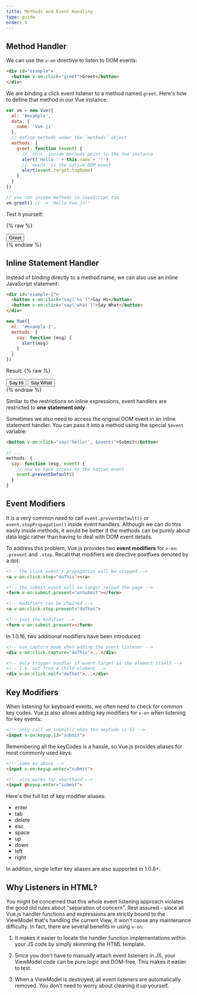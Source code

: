 ```yaml
---
title: Methods and Event Handling
type: guide
order: 9
---
```


## Method Handler

We can use the `v-on` directive to listen to DOM events:

``` html
<div id="example">
  <button v-on:click="greet">Greet</button>
</div>
```

We are binding a click event listener to a method named `greet`. Here's how to define that method in our Vue instance:

``` js
var vm = new Vue({
  el: '#example',
  data: {
    name: 'Vue.js'
  },
  // define methods under the `methods` object
  methods: {
    greet: function (event) {
      // `this` inside methods point to the Vue instance
      alert('Hello ' + this.name + '!')
      // `event` is the native DOM event
      alert(event.target.tagName)
    }
  }
})

// you can invoke methods in JavaScript too
vm.greet() // -> 'Hello Vue.js!'
```

Test it yourself:

{% raw %}
<div id="example" class="demo">
  <button v-on:click="greet">Greet</button>
</div>
<script>
var vm = new Vue({
  el: '#example',
  data: {
    name: 'Vue.js'
  },
  // define methods under the `methods` object
  methods: {
    greet: function (event) {
      // `this` inside methods point to the vm
      alert('Hello ' + this.name + '!')
      // `event` is the native DOM event
      alert(event.target.tagName)
    }
  }
})
</script>
{% endraw %}

## Inline Statement Handler

Instead of binding directly to a method name, we can also use an inline JavaScript statement:

``` html
<div id="example-2">
  <button v-on:click="say('hi')">Say Hi</button>
  <button v-on:click="say('what')">Say What</button>
</div>
```
``` js
new Vue({
  el: '#example-2',
  methods: {
    say: function (msg) {
      alert(msg)
    }
  }
})
```

Result:
{% raw %}
<div id="example-2" class="demo">
  <button v-on:click="say('hi')">Say Hi</button>
  <button v-on:click="say('what')">Say What</button>
</div>
<script>
new Vue({
  el: '#example-2',
  methods: {
    say: function (msg) {
      alert(msg)
    }
  }
})
</script>
{% endraw %}

Similar to the restrictions on inline expressions, event handlers are restricted to **one statement only**.

Sometimes we also need to access the original DOM event in an inline statement handler. You can pass it into a method using the special `$event` variable:

``` html
<button v-on:click="say('hello!', $event)">Submit</button>
```

``` js
// ...
methods: {
  say: function (msg, event) {
    // now we have access to the native event
    event.preventDefault()
  }
}
```

## Event Modifiers

It is a very common need to call `event.preventDefault()` or `event.stopPropagation()` inside event handlers. Although we can do this easily inside methods, it would be better if the methods can be purely about data logic rather than having to deal with DOM event details.

To address this problem, Vue.js provides two **event modifiers** for `v-on`: `.prevent` and `.stop`. Recall that modifiers are directive postfixes denoted by a dot:

``` html
<!-- the click event's propagation will be stopped -->
<a v-on:click.stop="doThis"></a>

<!-- the submit event will no longer reload the page -->
<form v-on:submit.prevent="onSubmit"></form>

<!-- modifiers can be chained -->
<a v-on:click.stop.prevent="doThat">

<!-- just the modifier -->
<form v-on:submit.prevent></form>
```

In 1.0.16, two additional modifiers have been introduced:

``` html
<!-- use capture mode when adding the event listener -->
<div v-on:click.capture="doThis">...</div>

<!-- only trigger handler if event.target is the element itself -->
<!-- i.e. not from a child element -->
<div v-on:click.self="doThat">...</div>
```

## Key Modifiers

When listening for keyboard events, we often need to check for common key codes. Vue.js also allows adding key modifiers for `v-on` when listening for key events:

``` html
<!-- only call vm.submit() when the keyCode is 13 -->
<input v-on:keyup.13="submit">
```

Remembering all the keyCodes is a hassle, so Vue.js provides aliases for most commonly used keys:

``` html
<!-- same as above -->
<input v-on:keyup.enter="submit">

<!-- also works for shorthand -->
<input @keyup.enter="submit">
```

Here's the full list of key modifier aliases:

- enter
- tab
- delete
- esc
- space
- up
- down
- left
- right

In addition, single letter key aliases are also supported in 1.0.8+.

## Why Listeners in HTML?

You might be concerned that this whole event listening approach violates the good old rules about "separation of concern". Rest assured - since all Vue.js handler functions and expressions are strictly bound to the ViewModel that's handling the current View, it won't cause any maintenance difficulty. In fact, there are several benefits in using `v-on`:

1. It makes it easier to locate the handler function implementations within your JS code by simply skimming the HTML template.

2. Since you don't have to manually attach event listeners in JS, your ViewModel code can be pure logic and DOM-free. This makes it easier to test.

3. When a ViewModel is destroyed, all event listeners are automatically removed. You don't need to worry about cleaning it up yourself.
